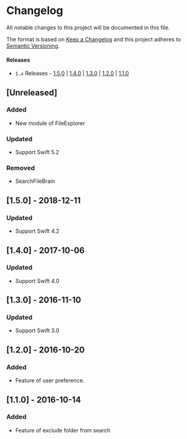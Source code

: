 # Changelog
All notable changes to this project will be documented in this file.

The format is based on [Keep a Changelog](http://keepachangelog.com/en/1.0.0/)
and this project adheres to [Semantic Versioning](http://semver.org/spec/v2.0.0.html).

#### Releases
- `1.x` Releases - [1.5.0](#150-2018-12-11) | [1.4.0](#140-2017-10-06) | [1.3.0](#130-2016-11-10) | [1.2.0](#120-2016-10-20) | [1.1.0](#110-2016-10-14) 

## [Unreleased]
### Added
- New module of FileExplorer
### Updated
- Support Swift 5.2
### Removed
- SearchFileBrain

## [1.5.0] - 2018-12-11
### Updated
- Support Swift 4.2

## [1.4.0] - 2017-10-06
### Updated
- Support Swift 4.0

## [1.3.0] - 2016-11-10
### Updated
- Support Swift 3.0

## [1.2.0] - 2016-10-20
### Added
- Feature of user preference.

## [1.1.0] - 2016-10-14
### Added
- Feature of exclude folder from search
